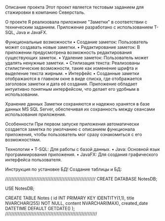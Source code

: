 Описание проекта
Этот проект является тестовым заданием для стажировки в компанию Северсталь.

О проекте
Я реализовала приложение "Заметки" в соответствии с техническим заданием. Приложение разработано с использованием T-SQL, Java и JavaFX.

Функциональные возможности
	•	Создание заметок: Пользователь может создавать новые заметки.
	•	Редактирование заметок: В приложении предусмотрена возможность редактирования существующих заметок.
	•	Удаление заметок: Пользователь может удалять ненужные заметки.
	•	Стилизация текста: Реализованы стилистические возможности, такие как изменение шрифта и выделение текста жирным.
	•	Интерфейс
	•	Созданные заметки отображаются в главном окне в виде списка, где отображается заголовок заметки и дата её создания. Приложение обладает интуитивно понятным интерфейсом, что делает его удобным в использовании.

Хранение данных
Заметки сохраняются и надежно хранятся в базе данных MS SQL Server, обеспечивая их сохранность между сеансами использования приложения.

Особенности
При первом запуске приложения автоматически создается заметка по умолчанию с описанием функционала приложения, чтобы пользователь мог сразу ознакомиться с его возможностями.

Технологии
	•	T-SQL: Для работы с базой данных.
	•	Java: Основной язык программирования приложения.
	•	JavaFX: Для создания графического интерфейса пользователя.

Инструкция по установке БД!
Создание таблицы и БД:

//////////////////////////////////////////////////////////
CREATE DATABASE NotesDB;

USE NotesDB;

CREATE TABLE Notes (
    id INT PRIMARY KEY IDENTITY(1,1),
    title NVARCHAR(255) NOT NULL,
    content NVARCHAR(MAX),
    created_date DATETIME DEFAULT GETDATE()
);
///////////////////////////////////////////////////////////


